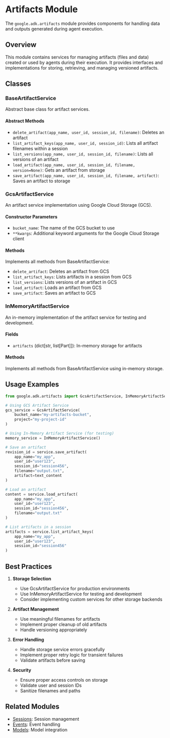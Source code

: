 # Artifacts Module

The `google.adk.artifacts` module provides components for handling data and outputs generated during agent execution.

## Overview

This module contains services for managing artifacts (files and data) created or used by agents during their execution. It provides interfaces and implementations for storing, retrieving, and managing versioned artifacts.

## Classes

### BaseArtifactService
Abstract base class for artifact services.

#### Abstract Methods
- `delete_artifact(app_name, user_id, session_id, filename)`: Deletes an artifact
- `list_artifact_keys(app_name, user_id, session_id)`: Lists all artifact filenames within a session
- `list_versions(app_name, user_id, session_id, filename)`: Lists all versions of an artifact
- `load_artifact(app_name, user_id, session_id, filename, version=None)`: Gets an artifact from storage
- `save_artifact(app_name, user_id, session_id, filename, artifact)`: Saves an artifact to storage

### GcsArtifactService
An artifact service implementation using Google Cloud Storage (GCS).

#### Constructor Parameters
- `bucket_name`: The name of the GCS bucket to use
- `**kwargs`: Additional keyword arguments for the Google Cloud Storage client

#### Methods
Implements all methods from BaseArtifactService:
- `delete_artifact`: Deletes an artifact from GCS
- `list_artifact_keys`: Lists artifacts in a session from GCS
- `list_versions`: Lists versions of an artifact in GCS
- `load_artifact`: Loads an artifact from GCS
- `save_artifact`: Saves an artifact to GCS

### InMemoryArtifactService
An in-memory implementation of the artifact service for testing and development.

#### Fields
- `artifacts` (dict[str, list[Part]]): In-memory storage for artifacts

#### Methods
Implements all methods from BaseArtifactService using in-memory storage.

## Usage Examples

```python
from google.adk.artifacts import GcsArtifactService, InMemoryArtifactService

# Using GCS Artifact Service
gcs_service = GcsArtifactService(
    bucket_name="my-artifacts-bucket",
    project="my-project-id"
)

# Using In-Memory Artifact Service (for testing)
memory_service = InMemoryArtifactService()

# Save an artifact
revision_id = service.save_artifact(
    app_name="my_app",
    user_id="user123",
    session_id="session456",
    filename="output.txt",
    artifact=text_content
)

# Load an artifact
content = service.load_artifact(
    app_name="my_app",
    user_id="user123",
    session_id="session456",
    filename="output.txt"
)

# List artifacts in a session
artifacts = service.list_artifact_keys(
    app_name="my_app",
    user_id="user123",
    session_id="session456"
)
```

## Best Practices

1. **Storage Selection**
   - Use GcsArtifactService for production environments
   - Use InMemoryArtifactService for testing and development
   - Consider implementing custom services for other storage backends

2. **Artifact Management**
   - Use meaningful filenames for artifacts
   - Implement proper cleanup of old artifacts
   - Handle versioning appropriately

3. **Error Handling**
   - Handle storage service errors gracefully
   - Implement proper retry logic for transient failures
   - Validate artifacts before saving

4. **Security**
   - Ensure proper access controls on storage
   - Validate user and session IDs
   - Sanitize filenames and paths

## Related Modules
- [Sessions](sessions.md): Session management
- [Events](events.md): Event handling
- [Models](models.md): Model integration
